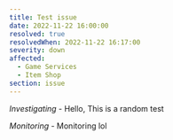```yaml
---
title: Test issue
date: 2022-11-22 16:00:00
resolved: true
resolvedWhen: 2022-11-22 16:17:00
severity: down
affected: 
  - Game Services
  - Item Shop
section: issue
---
```


*Investigating* - Hello, This is a random test

*Monitoring* - Monitoring lol
